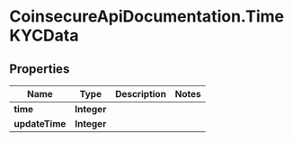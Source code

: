 # CoinsecureApiDocumentation.TimeKYCData

## Properties
Name | Type | Description | Notes
------------ | ------------- | ------------- | -------------
**time** | **Integer** |  | 
**updateTime** | **Integer** |  | 


